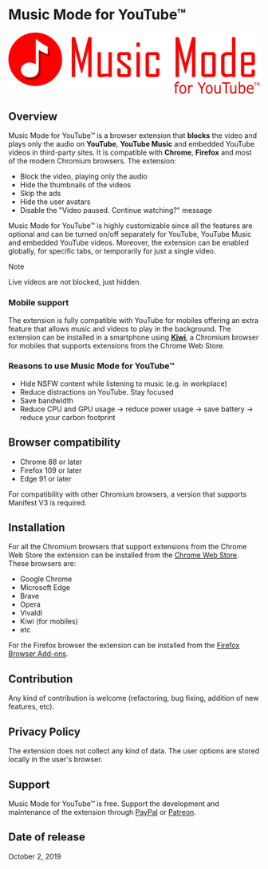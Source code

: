 # Music Mode for YouTube™
![Music Mode for YouTube™ logo](./source/img/logo/full_logo.svg)
## Overview
Music Mode for YouTube™ is a browser extension that **blocks** the video and plays only the audio on **YouTube**, **YouTube Music** and embedded YouTube videos in third-party sites. It is compatible with **Chrome**, **Firefox** and most of the modern Chromium browsers. The extension:
- Block the video, playing only the audio
- Hide the thumbnails of the videos
- Skip the ads 
- Hide the user avatars 
- Disable the "Video paused. Continue watching?" message

Music Mode for YouTube™ is highly customizable since all the features are optional and can be turned on/off separately for YouTube, YouTube Music and embedded YouTube videos.
Moreover, the extension can be enabled globally, for specific tabs, or temporarily for just a single video.

> [!NOTE]
> Live videos are not blocked, just hidden.

### Mobile support
The extension is fully compatible with YouTube for mobiles offering an extra feature that allows music and videos to play in the background. The extension can be installed in a smartphone using **[Kiwi](https://play.google.com/store/apps/details?id=com.kiwibrowser.browser)**, a Chromium browser for mobiles that supports extensions from the Chrome Web Store.

### Reasons to use Music Mode for YouTube™
- Hide NSFW content while listening to music (e.g. in workplace)
- Reduce distractions on YouTube. Stay focused 
- Save bandwidth
- Reduce CPU and GPU usage → reduce power usage → save battery → reduce your carbon footprint 

## Browser compatibility
- Chrome 88 or later 
- Firefox 109 or later
- Edge 91 or later

For compatibility with other Chromium browsers, a version that supports Manifest V3 is required.

## Installation
For all the Chromium browsers that support extensions from the Chrome Web Store the extension can be installed from the [Chrome Web Store](https://chromewebstore.google.com/detail/music-mode-for-youtube/abbpaepbpakcpipajigmlpnhlnbennna). These browsers are:
- Google Chrome
- Microsoft Edge 
- Brave
- Opera
- Vivaldi
- Kiwi (for mobiles)
- etc

For the Firefox browser the extension can be installed from the [Firefox Browser Add-ons](https://addons.mozilla.org/en/firefox/addon/music-mode-for-youtube/).

## Contribution
Any kind of contribution is welcome (refactoring, bug fixing, addition of new features, etc).

## Privacy Policy
The extension does not collect any kind of data. The user options are stored locally in the user's browser.

## Support 
Music Mode for YouTube™ is free. Support the development and maintenance of the extension through [PayPal](https://www.paypal.com/donate?hosted_button_id=V2EHRNX8RBTX2) or [Patreon](https://www.patreon.com/bePatron?u=67620554).

## Date of release
October 2, 2019
